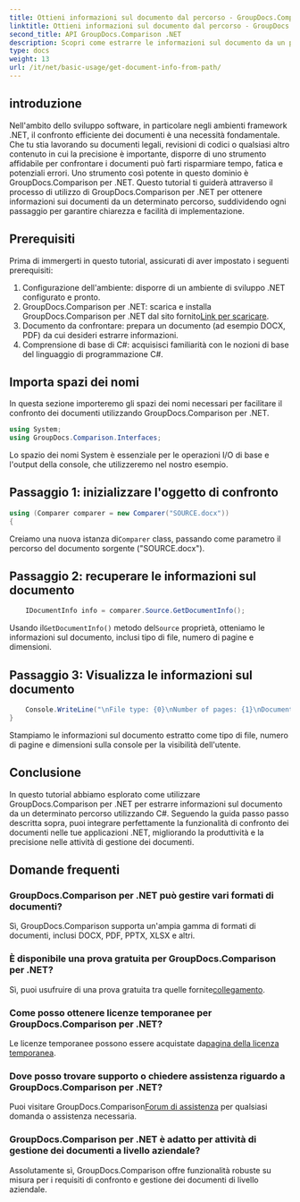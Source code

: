 ```yaml
---
title: Ottieni informazioni sul documento dal percorso - GroupDocs.Comparison per .NET
linktitle: Ottieni informazioni sul documento dal percorso - GroupDocs.Comparison per .NET
second_title: API GroupDocs.Comparison .NET
description: Scopri come estrarre le informazioni sul documento da un percorso utilizzando GroupDocs.Comparison per .NET. Semplici passaggi per una gestione efficiente dei documenti in C#.
type: docs
weight: 13
url: /it/net/basic-usage/get-document-info-from-path/
---
```

## introduzione
Nell'ambito dello sviluppo software, in particolare negli ambienti framework .NET, il confronto efficiente dei documenti è una necessità fondamentale. Che tu stia lavorando su documenti legali, revisioni di codici o qualsiasi altro contenuto in cui la precisione è importante, disporre di uno strumento affidabile per confrontare i documenti può farti risparmiare tempo, fatica e potenziali errori. Uno strumento così potente in questo dominio è GroupDocs.Comparison per .NET. Questo tutorial ti guiderà attraverso il processo di utilizzo di GroupDocs.Comparison per .NET per ottenere informazioni sui documenti da un determinato percorso, suddividendo ogni passaggio per garantire chiarezza e facilità di implementazione.
## Prerequisiti
Prima di immergerti in questo tutorial, assicurati di aver impostato i seguenti prerequisiti:
1. Configurazione dell'ambiente: disporre di un ambiente di sviluppo .NET configurato e pronto.
2.  GroupDocs.Comparison per .NET: scarica e installa GroupDocs.Comparison per .NET dal sito fornito[Link per scaricare](https://releases.groupdocs.com/comparison/net/).
3. Documento da confrontare: prepara un documento (ad esempio DOCX, PDF) da cui desideri estrarre informazioni.
4. Comprensione di base di C#: acquisisci familiarità con le nozioni di base del linguaggio di programmazione C#.

## Importa spazi dei nomi
In questa sezione importeremo gli spazi dei nomi necessari per facilitare il confronto dei documenti utilizzando GroupDocs.Comparison per .NET.
```csharp
using System;
using GroupDocs.Comparison.Interfaces;
```

Lo spazio dei nomi System è essenziale per le operazioni I/O di base e l'output della console, che utilizzeremo nel nostro esempio.

## Passaggio 1: inizializzare l'oggetto di confronto
```csharp
using (Comparer comparer = new Comparer("SOURCE.docx"))
{
```
 Creiamo una nuova istanza di`Comparer` class, passando come parametro il percorso del documento sorgente ("SOURCE.docx").
## Passaggio 2: recuperare le informazioni sul documento
```csharp
    IDocumentInfo info = comparer.Source.GetDocumentInfo();
```
 Usando il`GetDocumentInfo()` metodo del`Source` proprietà, otteniamo le informazioni sul documento, inclusi tipo di file, numero di pagine e dimensioni.
## Passaggio 3: Visualizza le informazioni sul documento
```csharp
    Console.WriteLine("\nFile type: {0}\nNumber of pages: {1}\nDocument size: {2} bytes", info.FileType, info.PageCount, info.Size);
}
```
Stampiamo le informazioni sul documento estratto come tipo di file, numero di pagine e dimensioni sulla console per la visibilità dell'utente.

## Conclusione
In questo tutorial abbiamo esplorato come utilizzare GroupDocs.Comparison per .NET per estrarre informazioni sul documento da un determinato percorso utilizzando C#. Seguendo la guida passo passo descritta sopra, puoi integrare perfettamente la funzionalità di confronto dei documenti nelle tue applicazioni .NET, migliorando la produttività e la precisione nelle attività di gestione dei documenti.
## Domande frequenti
### GroupDocs.Comparison per .NET può gestire vari formati di documenti?
Sì, GroupDocs.Comparison supporta un'ampia gamma di formati di documenti, inclusi DOCX, PDF, PPTX, XLSX e altri.
### È disponibile una prova gratuita per GroupDocs.Comparison per .NET?
 Sì, puoi usufruire di una prova gratuita tra quelle fornite[collegamento](https://releases.groupdocs.com/).
### Come posso ottenere licenze temporanee per GroupDocs.Comparison per .NET?
 Le licenze temporanee possono essere acquistate da[pagina della licenza temporanea](https://purchase.groupdocs.com/temporary-license/).
### Dove posso trovare supporto o chiedere assistenza riguardo a GroupDocs.Comparison per .NET?
 Puoi visitare GroupDocs.Comparison[Forum di assistenza](https://forum.groupdocs.com/c/comparison/12) per qualsiasi domanda o assistenza necessaria.
### GroupDocs.Comparison per .NET è adatto per attività di gestione dei documenti a livello aziendale?
Assolutamente sì, GroupDocs.Comparison offre funzionalità robuste su misura per i requisiti di confronto e gestione dei documenti di livello aziendale.